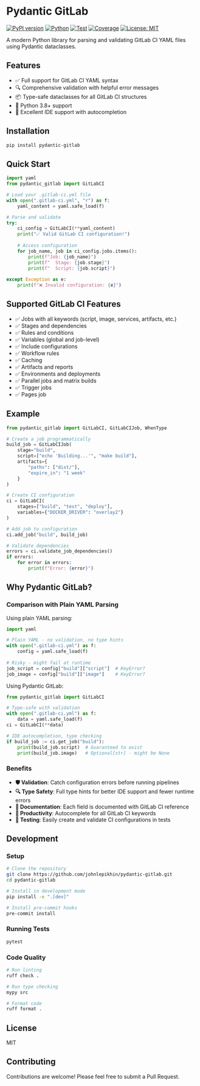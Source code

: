 # Pydantic GitLab

[![PyPI version](https://badge.fury.io/py/pydantic-gitlab.svg)](https://badge.fury.io/py/pydantic-gitlab)
[![Python](https://img.shields.io/pypi/pyversions/pydantic-gitlab.svg)](https://pypi.org/project/pydantic-gitlab/)
[![Test](https://github.com/johnlepikhin/pydantic-gitlab/workflows/test/badge.svg)](https://github.com/johnlepikhin/pydantic-gitlab/actions)
[![Coverage](https://codecov.io/gh/johnlepikhin/pydantic-gitlab/branch/main/graph/badge.svg)](https://codecov.io/gh/johnlepikhin/pydantic-gitlab)
[![License: MIT](https://img.shields.io/badge/License-MIT-yellow.svg)](https://opensource.org/licenses/MIT)

A modern Python library for parsing and validating GitLab CI YAML files using Pydantic dataclasses.

## Features

- ✅ Full support for GitLab CI YAML syntax
- 🔍 Comprehensive validation with helpful error messages
- 📦 Type-safe dataclasses for all GitLab CI structures
- 🐍 Python 3.8+ support
- 📝 Excellent IDE support with autocompletion

## Installation

```bash
pip install pydantic-gitlab
```

## Quick Start

```python
import yaml
from pydantic_gitlab import GitLabCI

# Load your .gitlab-ci.yml file
with open(".gitlab-ci.yml", "r") as f:
    yaml_content = yaml.safe_load(f)

# Parse and validate
try:
    ci_config = GitLabCI(**yaml_content)
    print("✅ Valid GitLab CI configuration!")
    
    # Access configuration
    for job_name, job in ci_config.jobs.items():
        print(f"Job: {job_name}")
        print(f"  Stage: {job.stage}")
        print(f"  Script: {job.script}")
        
except Exception as e:
    print(f"❌ Invalid configuration: {e}")
```

## Supported GitLab CI Features

- ✅ Jobs with all keywords (script, image, services, artifacts, etc.)
- ✅ Stages and dependencies
- ✅ Rules and conditions
- ✅ Variables (global and job-level)
- ✅ Include configurations
- ✅ Workflow rules
- ✅ Caching
- ✅ Artifacts and reports
- ✅ Environments and deployments
- ✅ Parallel jobs and matrix builds
- ✅ Trigger jobs
- ✅ Pages job

## Example

```python
from pydantic_gitlab import GitLabCI, GitLabCIJob, WhenType

# Create a job programmatically
build_job = GitLabCIJob(
    stage="build",
    script=["echo 'Building...'", "make build"],
    artifacts={
        "paths": ["dist/"],
        "expire_in": "1 week"
    }
)

# Create CI configuration
ci = GitLabCI(
    stages=["build", "test", "deploy"],
    variables={"DOCKER_DRIVER": "overlay2"}
)

# Add job to configuration
ci.add_job("build", build_job)

# Validate dependencies
errors = ci.validate_job_dependencies()
if errors:
    for error in errors:
        print(f"Error: {error}")
```

## Why Pydantic GitLab?

### Comparison with Plain YAML Parsing

Using plain YAML parsing:
```python
import yaml

# Plain YAML - no validation, no type hints
with open(".gitlab-ci.yml") as f:
    config = yaml.safe_load(f)
    
# Risky - might fail at runtime
job_script = config["build"]["script"]  # KeyError?
job_image = config["build"]["image"]    # KeyError?
```

Using Pydantic GitLab:
```python
from pydantic_gitlab import GitLabCI

# Type-safe with validation
with open(".gitlab-ci.yml") as f:
    data = yaml.safe_load(f)
ci = GitLabCI(**data)

# IDE autocompletion, type checking
if build_job := ci.get_job("build"):
    print(build_job.script)  # Guaranteed to exist
    print(build_job.image)   # Optional[str] - might be None
```

### Benefits

- **🛡️ Validation**: Catch configuration errors before running pipelines
- **🔍 Type Safety**: Full type hints for better IDE support and fewer runtime errors
- **📝 Documentation**: Each field is documented with GitLab CI reference
- **🚀 Productivity**: Autocomplete for all GitLab CI keywords
- **🧪 Testing**: Easily create and validate CI configurations in tests

## Development

### Setup

```bash
# Clone the repository
git clone https://github.com/johnlepikhin/pydantic-gitlab.git
cd pydantic-gitlab

# Install in development mode
pip install -e ".[dev]"

# Install pre-commit hooks
pre-commit install
```

### Running Tests

```bash
pytest
```

### Code Quality

```bash
# Run linting
ruff check .

# Run type checking
mypy src

# Format code
ruff format .
```

## License

MIT

## Contributing

Contributions are welcome! Please feel free to submit a Pull Request.
